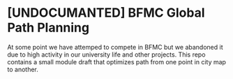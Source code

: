 # [UNDOCUMANTED] BFMC Global Path Planning 

At some point we have attemped to compete in BFMC but we abandoned it due to high activity in our university life and other projects. This repo contains a small module draft that optimizes path from one point in city map to another. 
